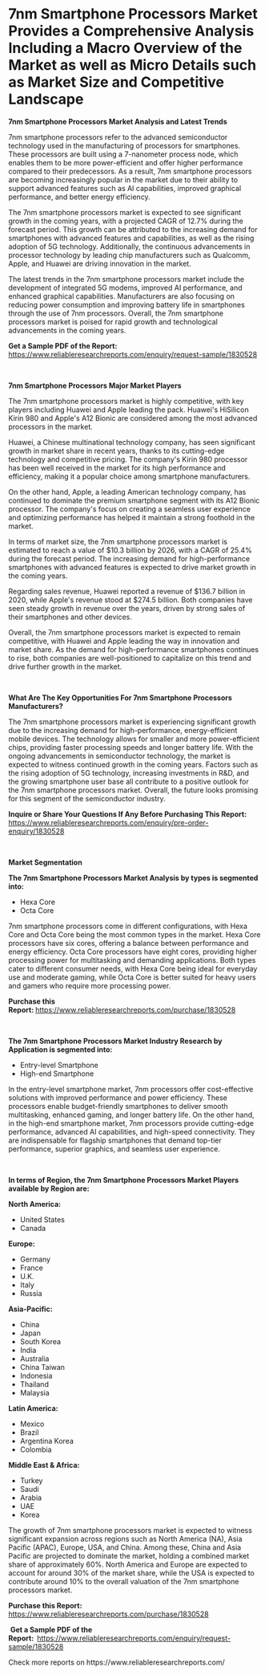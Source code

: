 <p><h1>7nm Smartphone Processors Market Provides a Comprehensive Analysis Including a Macro Overview of the Market as well as Micro Details such as Market Size and Competitive Landscape</h1></p><p><strong>7nm Smartphone Processors Market Analysis and Latest Trends</strong></p>
<p><p>7nm smartphone processors refer to the advanced semiconductor technology used in the manufacturing of processors for smartphones. These processors are built using a 7-nanometer process node, which enables them to be more power-efficient and offer higher performance compared to their predecessors. As a result, 7nm smartphone processors are becoming increasingly popular in the market due to their ability to support advanced features such as AI capabilities, improved graphical performance, and better energy efficiency.</p><p>The 7nm smartphone processors market is expected to see significant growth in the coming years, with a projected CAGR of 12.7% during the forecast period. This growth can be attributed to the increasing demand for smartphones with advanced features and capabilities, as well as the rising adoption of 5G technology. Additionally, the continuous advancements in processor technology by leading chip manufacturers such as Qualcomm, Apple, and Huawei are driving innovation in the market.</p><p>The latest trends in the 7nm smartphone processors market include the development of integrated 5G modems, improved AI performance, and enhanced graphical capabilities. Manufacturers are also focusing on reducing power consumption and improving battery life in smartphones through the use of 7nm processors. Overall, the 7nm smartphone processors market is poised for rapid growth and technological advancements in the coming years.</p></p>
<p><strong>Get a Sample PDF of the Report:&nbsp;</strong> <a href="https://www.reliableresearchreports.com/enquiry/request-sample/1830528">https://www.reliableresearchreports.com/enquiry/request-sample/1830528</a></p>
<p>&nbsp;</p>
<p><strong>7nm Smartphone Processors Major Market Players</strong></p>
<p><p>The 7nm smartphone processors market is highly competitive, with key players including Huawei and Apple leading the pack. Huawei's HiSilicon Kirin 980 and Apple's A12 Bionic are considered among the most advanced processors in the market.</p><p>Huawei, a Chinese multinational technology company, has seen significant growth in market share in recent years, thanks to its cutting-edge technology and competitive pricing. The company's Kirin 980 processor has been well received in the market for its high performance and efficiency, making it a popular choice among smartphone manufacturers.</p><p>On the other hand, Apple, a leading American technology company, has continued to dominate the premium smartphone segment with its A12 Bionic processor. The company's focus on creating a seamless user experience and optimizing performance has helped it maintain a strong foothold in the market.</p><p>In terms of market size, the 7nm smartphone processors market is estimated to reach a value of $10.3 billion by 2026, with a CAGR of 25.4% during the forecast period. The increasing demand for high-performance smartphones with advanced features is expected to drive market growth in the coming years.</p><p>Regarding sales revenue, Huawei reported a revenue of $136.7 billion in 2020, while Apple's revenue stood at $274.5 billion. Both companies have seen steady growth in revenue over the years, driven by strong sales of their smartphones and other devices.</p><p>Overall, the 7nm smartphone processors market is expected to remain competitive, with Huawei and Apple leading the way in innovation and market share. As the demand for high-performance smartphones continues to rise, both companies are well-positioned to capitalize on this trend and drive further growth in the market.</p></p>
<p>&nbsp;</p>
<p><strong>What Are The Key Opportunities For 7nm Smartphone Processors Manufacturers?</strong></p>
<p><p>The 7nm smartphone processors market is experiencing significant growth due to the increasing demand for high-performance, energy-efficient mobile devices. The technology allows for smaller and more power-efficient chips, providing faster processing speeds and longer battery life. With the ongoing advancements in semiconductor technology, the market is expected to witness continued growth in the coming years. Factors such as the rising adoption of 5G technology, increasing investments in R&D, and the growing smartphone user base all contribute to a positive outlook for the 7nm smartphone processors market. Overall, the future looks promising for this segment of the semiconductor industry.</p></p>
<p><strong>Inquire or Share Your Questions If Any Before Purchasing This Report:</strong> <a href="https://www.reliableresearchreports.com/enquiry/pre-order-enquiry/1830528">https://www.reliableresearchreports.com/enquiry/pre-order-enquiry/1830528</a></p>
<p>&nbsp;</p>
<p><strong>Market Segmentation</strong></p>
<p><strong>The 7nm Smartphone Processors Market Analysis by types is segmented into:</strong></p>
<p><ul><li>Hexa Core</li><li>Octa Core</li></ul></p>
<p><p>7nm smartphone processors come in different configurations, with Hexa Core and Octa Core being the most common types in the market. Hexa Core processors have six cores, offering a balance between performance and energy efficiency. Octa Core processors have eight cores, providing higher processing power for multitasking and demanding applications. Both types cater to different consumer needs, with Hexa Core being ideal for everyday use and moderate gaming, while Octa Core is better suited for heavy users and gamers who require more processing power.</p></p>
<p><strong>Purchase this Report:&nbsp;</strong><a href="https://www.reliableresearchreports.com/purchase/1830528">https://www.reliableresearchreports.com/purchase/1830528</a></p>
<p>&nbsp;</p>
<p><strong>The 7nm Smartphone Processors Market Industry Research by Application is segmented into:</strong></p>
<p><ul><li>Entry-level Smartphone</li><li>High-end Smartphone</li></ul></p>
<p><p>In the entry-level smartphone market, 7nm processors offer cost-effective solutions with improved performance and power efficiency. These processors enable budget-friendly smartphones to deliver smooth multitasking, enhanced gaming, and longer battery life. On the other hand, in the high-end smartphone market, 7nm processors provide cutting-edge performance, advanced AI capabilities, and high-speed connectivity. They are indispensable for flagship smartphones that demand top-tier performance, superior graphics, and seamless user experience.</p></p>
<p>&nbsp;</p>
<p><strong>In terms of Region, the 7nm Smartphone Processors Market Players available by Region are:</strong></p>
<p>
    <p> <strong> North America: </strong>
        <ul>
            <li>United States</li>
            <li>Canada</li>
        </ul>
        </p> 
    <p> <strong> Europe: </strong>
        <ul>
            <li>Germany</li>
            <li>France</li>
            <li>U.K.</li>
            <li>Italy</li>
            <li>Russia</li>
        </ul>
        </p> 
    <p> <strong> Asia-Pacific: </strong>
        <ul>
            <li>China</li>
            <li>Japan</li>
            <li>South Korea</li>
            <li>India</li>
            <li>Australia</li>
            <li>China Taiwan</li>
            <li>Indonesia</li>
            <li>Thailand</li>
            <li>Malaysia</li>
        </ul>
        </p> 
    <p> <strong> Latin America: </strong>
        <ul>
            <li>Mexico</li>
            <li>Brazil</li>
            <li>Argentina Korea</li>
            <li>Colombia</li>
        </ul>
        </p> 
    <p> <strong> Middle East & Africa: </strong>
        <ul>
            <li>Turkey</li>
            <li>Saudi</li>
            <li>Arabia</li>
            <li>UAE</li>
            <li>Korea</li>
        </ul>
    </p>
    </p>
<p><p>The growth of 7nm smartphone processors market is expected to witness significant expansion across regions such as North America (NA), Asia Pacific (APAC), Europe, USA, and China. Among these, China and Asia Pacific are projected to dominate the market, holding a combined market share of approximately 60%. North America and Europe are expected to account for around 30% of the market share, while the USA is expected to contribute around 10% to the overall valuation of the 7nm smartphone processors market.</p></p>
<p><strong>Purchase this Report: </strong><a href="https://www.reliableresearchreports.com/purchase/1830528">https://www.reliableresearchreports.com/purchase/1830528</a></p>
<p>&nbsp;<strong>Get a Sample PDF of the Report:&nbsp;&nbsp;</strong><a href="https://www.reliableresearchreports.com/enquiry/request-sample/1830528">https://www.reliableresearchreports.com/enquiry/request-sample/1830528</a></p>
<p><strong></strong></p>
<p>Check more reports on https://www.reliableresearchreports.com/</p>
